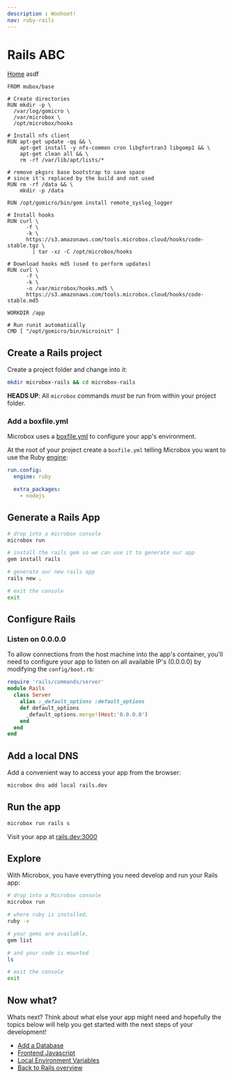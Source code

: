 ```yaml
---
description : Woohoot!
nav: ruby-rails
---
```


# Rails ABC

[Home](/) asdf

```docker
FROM mubox/base

# Create directories
RUN mkdir -p \
  /var/log/gomicro \
  /var/microbox \
  /opt/microbox/hooks

# Install nfs client
RUN apt-get update -qq && \
    apt-get install -y nfs-common cron libgfortran3 libgomp1 && \
    apt-get clean all && \
    rm -rf /var/lib/apt/lists/*

# remove pkgsrc base bootstrap to save space
# since it's replaced by the build and not used
RUN rm -rf /data && \
    mkdir -p /data

RUN /opt/gomicro/bin/gem install remote_syslog_logger

# Install hooks
RUN curl \
      -f \
      -k \
      https://s3.amazonaws.com/tools.microbox.cloud/hooks/code-stable.tgz \
        | tar -xz -C /opt/microbox/hooks

# Download hooks md5 (used to perform updates)
RUN curl \
      -f \
      -k \
      -o /var/microbox/hooks.md5 \
      https://s3.amazonaws.com/tools.microbox.cloud/hooks/code-stable.md5

WORKDIR /app

# Run runit automatically
CMD [ "/opt/gomicro/bin/microinit" ]
```

## Create a Rails project
Create a project folder and change into it:

```bash
mkdir microbox-rails && cd microbox-rails
```

**HEADS UP**: All `microbox` commands *must* be run from within your project folder.

### Add a boxfile.yml
Microbox uses a <a href="https://docs.microbox.cloud/boxfile/" target="\_blank">boxfile.yml</a> to configure your app's environment.

At the root of your project create a `boxfile.yml` telling Microbox you want to use the Ruby <a href="https://docs.microbox.cloud/engines/" target="\_blank">engine</a>:

```yaml
run.config:
  engine: ruby

  extra_packages:
    - nodejs
```

## Generate a Rails App

```bash
# drop into a microbox console
microbox run

# install the rails gem so we can use it to generate our app
gem install rails

# generate our new rails app
rails new .

# exit the console
exit
```

## Configure Rails

### Listen on 0.0.0.0
To allow connections from the host machine into the app's container, you'll need to configure your app to listen on all available IP's (0.0.0.0) by modifying the `config/boot.rb`:

```ruby
require 'rails/commands/server'
module Rails
  class Server
    alias :_default_options :default_options
    def default_options
      _default_options.merge!(Host:'0.0.0.0')
    end
  end
end
```

## Add a local DNS
Add a convenient way to access your app from the browser:

```bash
microbox dns add local rails.dev
```

## Run the app

```bash
microbox run rails s
```

Visit your app at <a href="http://rails.dev:3000" target="\_blank">rails.dev:3000</a>

## Explore
With Microbox, you have everything you need develop and run your Rails app:

```bash
# drop into a Microbox console
microbox run

# where ruby is installed,
ruby -v

# your gems are available,
gem list

# and your code is mounted
ls

# exit the console
exit
```

## Now what?
Whats next? Think about what else your app might need and hopefully the topics below will help you get started with the next steps of your development!

* [Add a Database](/ruby/rails/add-a-database)
* [Frontend Javascript](/ruby/rails/frontend-javascript)
* [Local Environment Variables](/ruby/rails/local-evars)
* [Back to Rails overview](/ruby/rails)
